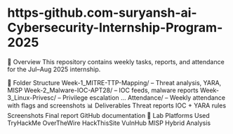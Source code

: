 # https-github.com-suryansh-ai-Cybersecurity-Internship-Program-2025
📌 Overview
This repository contains weekly tasks, reports, and attendance for the Jul–Aug 2025 internship.

📁 Folder Structure
Week-1_MITRE-TTP-Mapping/ – Threat analysis, YARA, MISP
Week-2_Malware-IOC-APT28/ – IOC feeds, malware reports
Week-3_Linux-Privesc/ – Privilege escalation
...
Attendance/ – Weekly attendance with flags and screenshots
📊 Deliverables
Threat reports
IOC + YARA rules
Screenshots
Final report
GitHub documentation
🔗 Lab Platforms Used
TryHackMe
OverTheWire
HackThisSite
VulnHub
MISP
Hybrid Analysis
